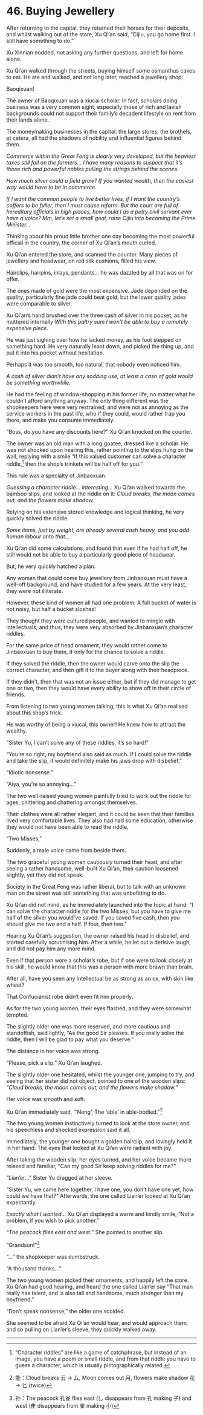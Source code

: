 
# 46. Buying Jewellery

After returning to the capital, they returned their horses for their deposits, and whilst walking out of the store, Xu Qi’an said, “Cijiu, you go home first. I still have something to do.”

Xu Xinnian nodded, not asking any further questions, and left for home alone.

Xu Qi’an walked through the streets, buying himself some osmanthus cakes to eat. He ate and walked, and not long later, reached a jewellery shop:

Baoqixuan!

The owner of Baoqixuan was a xiucai scholar. In fact, scholars doing business was a very common sight, especially those of rich and lavish backgrounds could not support their family’s decadent lifestyle on rent from their lands alone.

The moneymaking businesses in the capital: the large stores, the brothels, et cetera, all had the shadows of nobility and influential figures behind them.

*Commerce within the Great Feng is clearly very developed, but the heaviest taxes still fall on the farmers… I have many reasons to suspect that it’s those rich and powerful nobles pulling the strings behind the scenes.*

*How much silver could a field grow? If you wanted wealth, then the easiest way would have to be in commerce.*

*If I want the common people to live better lives, if I want the country’s coffers to be fuller, then I must cause reform. But the court are full of hereditary officials in high places, how could I as a petty civil servant ever have a voice? Mm, let’s set a small goal, raise Cijiu into becoming the Prime Minister…*

Thinking about his proud little brother one day becoming the most powerful official  in the country, the corner of Xu Qi’an’s mouth curled. 

Xu Qi’an entered the store, and scanned the counter. Many pieces of jewellery and headwear, on red silk cushions, filled his view.

Hairclips, hairpins, inlays, pendants… he was dazzled by all that was on for offer.

The ones made of gold were the most expensive. Jade depended on the quality, particularly fine jade could beat gold, but the lower quality jades were comparable to silver.

Xu Qi’an’s hand brushed over the three cash of silver in his pocket, as he muttered internally *With this paltry sum I won’t be able to buy a remotely expensive piece.*

He was just sighing over how he lacked money, as his foot stepped on something hard. He very naturally leant down, and picked the thing up, and put it into his pocket without hesitation. 

Perhaps it was too smooth, too natural, that nobody even noticed him.

*A cash of silver didn’t have any sodding use, at least a cash of gold would be something worthwhile.*

He had the feeling of window-shopping in his former life, no matter what he couldn’t afford anything anyway. The only thing different was the shopkeepers here were very restrained, and were not as annoying as the service workers in the past life, who if they could, would rather trap you there, and make you consume immediately. 

“Boss, do you have any discounts here?” Xu Qi’an knocked on the counter.

The owner was an old man with a long goatee, dressed like a scholar. He was not shocked upon hearing this, rather pointing to the slips hung on the wall, replying with a smile “If this valued customer can solve a character riddle,[^1] then the shop’s trinkets will be half off for you.”

This rule was a specialty of Jinbaoxuan.

*Guessing a character riddle… interesting…* Xu Qi’an walked towards the bamboo slips, and looked at the riddle on it: *Cloud breaks, the moon comes out, and the flowers make shadow.*

Relying on his extensive stored knowledge and logical thinking, he very quickly solved the riddle.

*Some items, just by weight, are already several cash heavy, and you add human labour onto that…*

Xu Qi’an did some calculations, and found that even if he had half off, he still would not be able to buy a particularly good piece of headwear. 

But, he very quickly hatched a plan.

Any woman that could come buy jewellery from Jinbaoxuan must have a well-off background, and have studied for a few years. At the very least, they were not illiterate.

However, these kind of women all had one problem: A full bucket of water is not noisy, but half a bucket sloshes! 

They thought they were cultured people, and wanted to mingle with intellectuals, and thus, they were very absorbed by Jinbaoxuan’s character riddles.

For the same price of head ornament, they would rather come to Jinbaoxuan to buy them, if only for the chance to solve a riddle. 

If they solved the riddle, then the owner would carve onto the slip the correct character, and then gift it to the buyer along with their headpiece. 

If they didn’t, then that was not an issue either, but if they did manage to get one or two, then they would have every ability to show off in their circle of friends.

From listening to two young women talking, this is what Xu Qi’an realised about this shop’s trick.

He was worthy of being a xiucai, this owner! He knew how to attract the wealthy. 

“Sister Yu, I can’t solve any of these riddles, it’s so hard!”

“You’re so right, my boyfriend also said as much. If I could solve the riddle and take the slip, it would definitely make his jaws drop with disbelief.”

“Idiotic nonsense.”

“Aiya, you’re so annoying…”

The two well-raised young women painfully tried to work out the riddle for ages, chittering and chattering amongst themselves.

Their clothes were all rather elegant, and it could be seen that their families lived very comfortable lives. They also had had some education, otherwise they would not have been able to read the riddle.

“Two Misses,”

Suddenly, a male voice came from beside them.

The two graceful young women cautiously turned their head, and after seeing a rather handsome, well-built Xu Qi’an, their caution loosened slightly, yet they did not speak.

Society in the Great Feng was rather liberal, but to talk with an unknown man on the street was still something that was unbefitting to do.

Xu Qi’an did not mind, as he immediately launched into the topic at hand: “I can solve the character riddle for the two Misses, but you have to give me half of the silver you would’ve saved. If you saved five cash, then you should give me two and a half. If four, then two.”

Hearing Xu Qi’an’s suggestion, the owner raised his head in disbelief, and started carefully scrutinising him. After a while, he let out a derisive laugh, and did not pay him any more mind.

Even if that person wore a scholar’s robe, but if one were to look closely at his skill, he would know that this was a person with more brawn than brain.

After all, have you seen any intellectual be as strong as an ox, with skin like wheat?

That Confucianist robe didn’t even fit him properly.

As for the two young women, their eyes flashed, and they were somewhat tempted. 

The slightly older one was more reserved, and more cautious and standoffish, said lightly, “As the good Sir pleases. If you really solve the riddle, then I will be glad to pay what you deserve.”

The distance in her voice was strong.

“Please, pick a slip.” Xu Qi’an laughed.

The slightly older one hesitated, whilst the younger one, jumping to try, and seeing that her sister did not object, pointed to one of the wooden slips: “*Cloud breaks, the moon comes out, and the flowers make shadow.*”

Her voice was smooth and soft.

Xu Qi’an immediately said, “‘Neng’, The ‘able’ in able-bodied.”[^2]

The two young women instinctively turned to look at the store owner, and his speechless and shocked expression said it all.

Immediately, the younger one bought a golden hairclip, and lovingly held it in her hand. The eyes that looked at Xu Qi’an were radiant with joy. 

After taking the wooden slip, her eyes turned, and her voice became more relaxed and familiar, “Can my good Sir keep solving riddles for me?”

“Lian’er…” Sister Yu dragged at her sleeve. 

“Sister Yu, we came here together, I have one, you don’t have one yet, how could we have that?” Afterwards, the one called Lian’er looked at Xu Qi’an expectantly.

*Exactly what I wanted…* Xu Qi’an displayed a warm and kindly smile, “Not a problem, if you wish to pick another.”

“*The peacock flies east and west.*” She pointed to another slip.

“Grandson!”[^3]

“…” the shopkeeper was dumbstruck.

“A thousand thanks…”

The two young women picked their ornaments, and happily left the store. Xu Qi’an had good hearing, and heard the one called Lian’er say “That man really has talent, and is also tall and handsome, much stronger than my boyfriend.”

“Don’t speak nonsense,” the older one scolded.

She seemed to be afraid Xu Qi’an would hear, and would approach them, and so pulling on Lian’er’s sleeve, they quickly walked away.

---

[^1]: “Character riddles” are like a game of catchphrase, but instead of an image, you have a poem or small riddle, and from that riddle you have to guess a character, which is usually pictographically related.    
[^2]: 能：Cloud breaks 云 → 厶, Moon comes out 月, flowers make shadow 花 → 匕 (twice)    
[^3]: 孙：The peacock 孔雀 flies east (乚 disappears from 孔 making 子) and west (隹 disappears from 雀 making 小)    
    